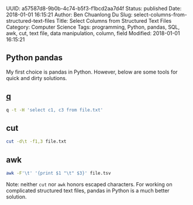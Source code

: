 UUID: a57587d8-9b0b-4c74-b5f3-f1bcd2aa7d4f
Status: published
Date: 2018-01-01 16:15:21
Author: Ben Chuanlong Du
Slug: select-columns-from-structured-text-files
Title: Select Columns from Structured Text Files
Category: Computer Science
Tags: programming, Python, pandas, SQL, awk, cut, text file, data manipulation, column, field
Modified: 2018-01-01 16:15:21

## Python pandas

My first choice is pandas in Python. 
However, 
below are some tools for quick and dirty solutions.

## [q](https://github.com/harelba/q) 
```sh
q -t -H 'select c1, c3 from file.txt'
```

## cut
```sh
cut -d\t -f1,3 file.txt
```

## awk
```sh
awk -F'\t' '{print $1 "\t" $3}' file.tsv 
```
Note: neither `cut` nor `awk` honors escaped characters.
For working on complicated structured text files, 
pandas in Python is a much better solution.